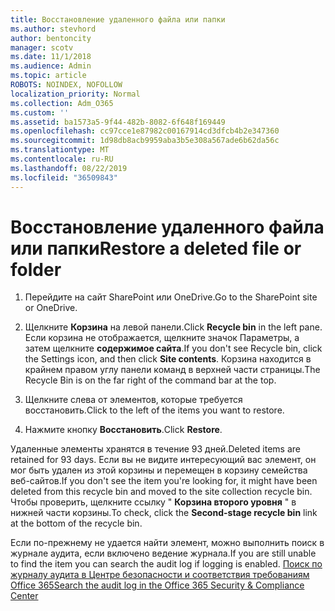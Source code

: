 ```yaml
---
title: Восстановление удаленного файла или папки
ms.author: stevhord
author: bentoncity
manager: scotv
ms.date: 11/1/2018
ms.audience: Admin
ms.topic: article
ROBOTS: NOINDEX, NOFOLLOW
localization_priority: Normal
ms.collection: Adm_O365
ms.custom: ''
ms.assetid: ba1573a5-9f44-482b-8082-6f648f169449
ms.openlocfilehash: cc97cce1e87982c00167914cd3dfcb4b2e347360
ms.sourcegitcommit: 1d98db8acb9959aba3b5e308a567ade6b62da56c
ms.translationtype: MT
ms.contentlocale: ru-RU
ms.lasthandoff: 08/22/2019
ms.locfileid: "36509843"
---
```

# <a name="restore-a-deleted-file-or-folder"></a><span data-ttu-id="ddb4a-102">Восстановление удаленного файла или папки</span><span class="sxs-lookup"><span data-stu-id="ddb4a-102">Restore a deleted file or folder</span></span>

1. <span data-ttu-id="ddb4a-103">Перейдите на сайт SharePoint или OneDrive.</span><span class="sxs-lookup"><span data-stu-id="ddb4a-103">Go to the SharePoint site or OneDrive.</span></span>
    
2. <span data-ttu-id="ddb4a-104">Щелкните **Корзина** на левой панели.</span><span class="sxs-lookup"><span data-stu-id="ddb4a-104">Click **Recycle bin** in the left pane.</span></span> <span data-ttu-id="ddb4a-105">Если корзина не отображается, щелкните значок Параметры, а затем щелкните **содержимое сайта**.</span><span class="sxs-lookup"><span data-stu-id="ddb4a-105">If you don't see Recycle bin, click the Settings icon, and then click **Site contents**.</span></span> <span data-ttu-id="ddb4a-106">Корзина находится в крайнем правом углу панели команд в верхней части страницы.</span><span class="sxs-lookup"><span data-stu-id="ddb4a-106">The Recycle Bin is on the far right of the command bar at the top.</span></span>
    
3. <span data-ttu-id="ddb4a-107">Щелкните слева от элементов, которые требуется восстановить.</span><span class="sxs-lookup"><span data-stu-id="ddb4a-107">Click to the left of the items you want to restore.</span></span>
    
4. <span data-ttu-id="ddb4a-108">Нажмите кнопку **Восстановить**.</span><span class="sxs-lookup"><span data-stu-id="ddb4a-108">Click **Restore**.</span></span>
    
<span data-ttu-id="ddb4a-109">Удаленные элементы хранятся в течение 93 дней.</span><span class="sxs-lookup"><span data-stu-id="ddb4a-109">Deleted items are retained for 93 days.</span></span> <span data-ttu-id="ddb4a-110">Если вы не видите интересующий вас элемент, он мог быть удален из этой корзины и перемещен в корзину семейства веб-сайтов.</span><span class="sxs-lookup"><span data-stu-id="ddb4a-110">If you don't see the item you're looking for, it might have been deleted from this recycle bin and moved to the site collection recycle bin.</span></span> <span data-ttu-id="ddb4a-111">Чтобы проверить, щелкните ссылку " **Корзина второго уровня** " в нижней части корзины.</span><span class="sxs-lookup"><span data-stu-id="ddb4a-111">To check, click the **Second-stage recycle bin** link at the bottom of the recycle bin.</span></span> 
  
<span data-ttu-id="ddb4a-112">Если по-прежнему не удается найти элемент, можно выполнить поиск в журнале аудита, если включено ведение журнала.</span><span class="sxs-lookup"><span data-stu-id="ddb4a-112">If you are still unable to find the item you can search the audit log if logging is enabled.</span></span> [<span data-ttu-id="ddb4a-113">Поиск по журналу аудита в Центре безопасности и соответствия требованиям Office 365</span><span class="sxs-lookup"><span data-stu-id="ddb4a-113">Search the audit log in the Office 365 Security &amp; Compliance Center</span></span>](https://support.office.com/article/0d4d0f35-390b-4518-800e-0c7ec95e946c.aspx)
  

